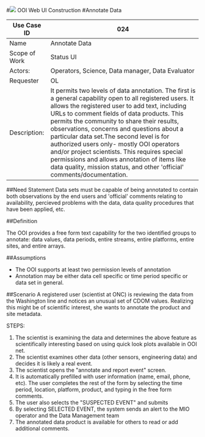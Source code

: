#![](http://www.rpsgroup.com/images/2012-specific/RPSlogo.aspx) OOI Web UI Construction 
#Annotate Data

| Use Case ID | 024 |
| --- | --- |
| Name | Annotate Data |
| Scope of Work | Status UI |
| Actors: | Operators, Science, Data manager, Data Evaluator |
| Requester | OL |
| Description: | It permits two levels of data annotation. The first is a general capability open to all registered users. It allows the registered user to add text, including URLs to comment fields of data products. This permits the community to share their results, observations, concerns and questions about a particular data set.The second level is for authorized users only- mostly OOI operators and/or project scientists. This requires special permissions and allows annotation of items like data quality, mission status, and other 'official' comments/documentation. |

##Need Statement
Data sets must be capable of being annotated to contain both observations by the end users and 'official' comments relating to availability, percieved problems with the data, data quality procedures that have been applied, etc.

##Definition

The OOI provides a free form text capability for the two identified groups to annotate: data values, data periods, entire streams, entire platforms, entire sites, and entire arrays.

##Assumptions

- The OOI supports at least two permission levels of annotation
- Annotation may be either data cell specific or time period specific or data set in general.


##Scenario
A registered user (scientist at ONC) is reviewing the data from the Washington line and notices an unusual set of CDOM values. Realizing this might be of scientific interest, she wants to annotate the product and site metadata.

STEPS:

1. The scientist is examining the data and determines the above feature as scientifically interesting based on using quick look plots available in OOI net.
2. The scientist examines other data (other sensors, engineering data) and decides it is likely a real event.
3. The scientist opens the "annotate and report event" screen.
4. It is automatically prefilled with user information (name, email, phone, etc). The user completes the rest of the form by selecting the time period, location, platform, product, and typing in the free form comments.
5. The user also selects the "SUSPECTED EVENT" and submits
6. By selecting SELECTED EVENT, the system sends an alert to the MIO operator and the Data Management team
7. The annotated data product is available for others to read or add additional comments.
